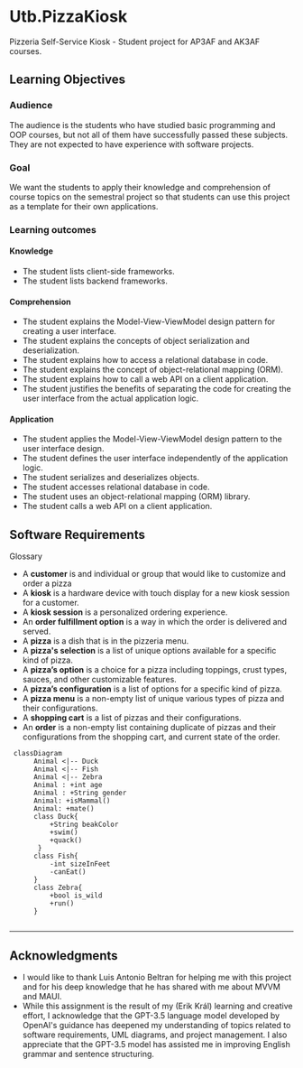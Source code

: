 # Utb.PizzaKiosk

Pizzeria Self-Service Kiosk - Student project for AP3AF and AK3AF courses.

## Learning Objectives

### Audience

The audience is the students who have studied basic programming and OOP courses, but not all of them have successfully passed these subjects. They are not expected to have experience with software projects.

### Goal

We want the students to apply their knowledge and comprehension of course topics on the semestral project so that students can use this project as a template for their own applications. 

### Learning outcomes

#### Knowledge

-	The student lists client-side frameworks.
-	The student lists backend frameworks.

#### Comprehension

-	The student explains the Model-View-ViewModel design pattern for creating a user interface.
-	The student explains the concepts of object serialization and deserialization.
-	The student explains how to access a relational database in code.
-	The student explains the concept of object-relational mapping (ORM).
-	The student explains how to call a web API on a client application.
-	The student justifies the benefits of separating the code for creating the user interface from the actual application logic.

#### Application

-	The student applies the Model-View-ViewModel design pattern to the user interface design.
-	The student defines the user interface independently of the application logic.
-	The student serializes and deserializes objects.
-	The student accesses relational database in code.
-	The student uses an object-relational mapping (ORM) library.
-	The student calls a web API on a client application.

## Software Requirements

Glossary

- A **customer** is and individual or group that would like to customize and order a pizza
-	A **kiosk** is a hardware device with touch display for a new kiosk session for a customer.
-	A **kiosk session** is a personalized ordering experience. 
-	An **order fulfillment option** is a way in which the order is delivered and served.
-	A **pizza** is a dish that is in the pizzeria menu.
-	A **pizza's selection** is a list of unique options available for a specific kind of pizza.
-	A **pizza’s option** is a choice for a pizza including toppings, crust types, sauces, and other customizable features.
-	A **pizza’s configuration** is a list of options for a specific kind of pizza.
-	A **pizza menu** is a non-empty list of unique various types of pizza and their configurations.
-	A **shopping cart** is a list of pizzas and their configurations.
-	An **order** is a non-empty list containing duplicate of pizzas and their configurations from the shopping cart, and current state of the order.


```mermaid
 classDiagram
      Animal <|-- Duck
      Animal <|-- Fish
      Animal <|-- Zebra
      Animal : +int age
      Animal : +String gender
      Animal: +isMammal()
      Animal: +mate()
      class Duck{
          +String beakColor
          +swim()
          +quack()
       }
      class Fish{
          -int sizeInFeet
          -canEat()
      }
      class Zebra{
          +bool is_wild
          +run()
      }  
    
```

---
## Acknowledgments 
- I would like to thank Luis Antonio Beltran for helping me with this project and for his deep knowledge that he has shared with me about MVVM and MAUI.
- While this assignment is the result of my (Erik Král) learning and creative effort, I acknowledge that the GPT-3.5 language model developed by OpenAI's guidance has deepened my understanding of topics related to software requirements, UML diagrams, and project management. I also appreciate that the GPT-3.5 model has assisted me in improving English grammar and sentence structuring.
